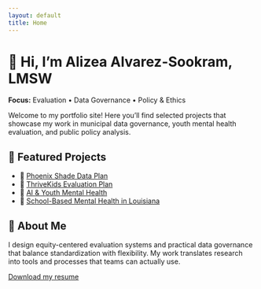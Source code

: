 ```yaml
---
layout: default
title: Home
---
```


# 👋 Hi, I’m Alizea Alvarez-Sookram, LMSW

**Focus:** Evaluation • Data Governance • Policy & Ethics  

Welcome to my portfolio site! Here you’ll find selected projects that showcase my work in municipal data governance, youth mental health evaluation, and public policy analysis.

## 🌟 Featured Projects
- 🌳 [Phoenix Shade Data Plan](projects/phoenix-shade-plan/)  
- 🌱 [ThriveKids Evaluation Plan](projects/thrivekids-eval-plan/)  
- 🤖 [AI & Youth Mental Health](projects/policy-memos-ai-mental-health/)  
- 📝 [School-Based Mental Health in Louisiana](projects/policy-memo-sbmh-louisiana/)

## 📄 About Me
I design equity-centered evaluation systems and practical data governance that balance standardization with flexibility. My work translates research into tools and processes that teams can actually use.  

[Download my resume](assets/Alizea_Resume.pdf)
